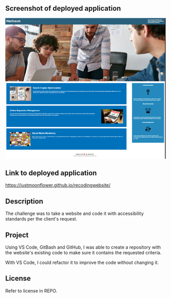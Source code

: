 # <Mod One Challenge: Horiseon Website>

## Screenshot of deployed application

![alt text](<assets/images/Screenshot (72).png>)

## Link to deployed application 
https://justmoonflower.github.io/recodingwebsite/

## Description

The challenge was to take a website and code it with accessibility standards per the client's request.

## Project

Using VS Code, GitBash and GitHub, I was able to create a repository with the website's existing code to make sure it contains the requested criteria.

With VS Code, I could refactor it to improve the code without changing it.

## License

Refer to license in REPO.
